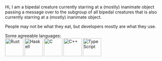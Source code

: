 Hi, I am a bipedal creature currently starring at a (mostly) inanimate object passing a message over to the subgroup of all bipedal creatures that is also currently starring at a (mostly) inanimate object.

People may not be what they eat, but developers mostly are what they use.

Some agreeable languages: \
<img src="https://cdn.jsdelivr.net/gh/devicons/devicon/icons/rust/rust-plain.svg" width="60px" alt="Rust" />
<img src="https://cdn.jsdelivr.net/gh/devicons/devicon/icons/haskell/haskell-original.svg" width="60px" alt="Haskell" />
<img src="https://cdn.jsdelivr.net/gh/devicons/devicon/icons/c/c-line.svg" width="60px" alt="C" />
<img src="https://cdn.jsdelivr.net/gh/devicons/devicon/icons/cplusplus/cplusplus-line.svg" width="60px" alt="C++" />
<img src="https://cdn.jsdelivr.net/gh/devicons/devicon/icons/typescript/typescript-plain.svg" width="60px" alt="TypeScript" />

